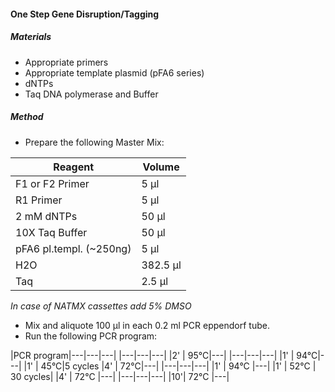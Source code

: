#### One Step Gene Disruption/Tagging
##### Materials
* Appropriate primers
* Appropriate template plasmid (pFA6 series)
* dNTPs
* Taq DNA polymerase and Buffer

##### Method
* Prepare the following Master Mix:

| Reagent 				 |	Volume |
|---|---|
|F1 or F2 Primer| 	5 μl   |
|R1 Primer      |  5 μl   |
|2 mM dNTPs              |  50 μl  |
|10X Taq Buffer          |  50 μl  |
|pFA6 pl.templ. (~250ng) |  5 μl   |
|H2O                     | 382.5 μl|
|Taq                     |  2.5 μl |

*In case of NATMX cassettes add 5% DMSO*

* Mix and aliquote 100 μl in each 0.2 ml PCR eppendorf tube.
* Run the following PCR program:

|PCR program|---|---|---|
|---|---|---|
|2' | 95°C|---|
|---|---|---|
|1' | 94°C|---|
|1' | 45°C|5 cycles
|4' | 72°C|---|
|---|---|---|
|1' | 94°C |---|
|1' | 52°C | 30 cycles|
|4' | 72°C |---|
|---|---|---|
|10'| 72°C |---|
